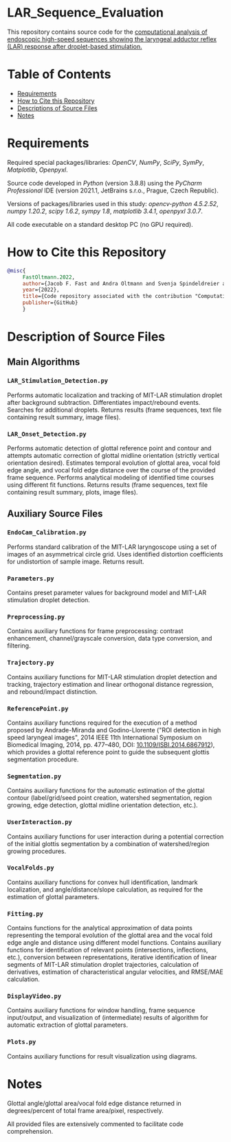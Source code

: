 # LAR_Sequence_Evaluation
This repository contains source code for the [computational analysis of endoscopic high-speed sequences showing the laryngeal adductor reflex (LAR) response after droplet-based stimulation.](https://www.doi.org/10.1002/lary.30041)

# Table of Contents
* [Requirements](#requirements)
* [How to Cite this Repository](#how-to-cite-this-repository)
* [Descriptions of Source Files](#descriptions-of-source-files)
* [Notes](#notes)

# Requirements

Required special packages/libraries: *OpenCV*, *NumPy*, *SciPy*, *SymPy*, *Matplotlib*, *Openpyxl*.

Source code developed in *Python* (version 3.8.8) using the *PyCharm Professional* IDE (version 2021.1, JetBrains s.r.o., Prague, Czech Republic).

Versions of packages/libraries used in this study: *opencv-python 4.5.2.52*, *numpy 1.20.2*, *scipy 1.6.2*, *sympy 1.8*, *matplotlib 3.4.1*, *openpyxl 3.0.7*.

All code executable on a standard desktop PC (no GPU required).

# How to Cite this Repository

```BibTeX
@misc{
     FastOltmann.2022, 
     author={Jacob F. Fast and Andra Oltmann and Svenja Spindeldreier and Martin Ptok}, 
     year={2022},
     title={Code repository associated with the contribution "Computational Analysis of the Droplet-Stimulated Laryngeal Adductor Reflex in High-Speed Sequences", DOI: 10.1002/lary.30041}
     publisher={GitHub}
     }
```

# Description of Source Files

## Main Algorithms

### `LAR_Stimulation_Detection.py`

Performs automatic localization and tracking of MIT-LAR stimulation droplet after background subtraction. Differentiates impact/rebound events. Searches for additional droplets. Returns results (frame sequences, text file containing result summary, image files).

### `LAR_Onset_Detection.py`

Performs automatic detection of glottal reference point and contour and attempts automatic correction of glottal midline orientation (strictly vertical orientation desired). Estimates temporal evolution of glottal area, vocal fold edge angle, and vocal fold edge distance over the course of the provided frame sequence. Performs analytical modeling of identified time courses using different fit functions. Returns results (frame sequences, text file containing result summary, plots, image files).

## Auxiliary Source Files

### `EndoCam_Calibration.py`

Performs standard calibration of the MIT-LAR laryngoscope using a set of images of an asymmetrical circle grid. Uses identified distortion coefficients for undistortion of sample image. Returns result.

### `Parameters.py`

Contains preset parameter values for background model and MIT-LAR stimulation droplet detection.

### `Preprocessing.py`

Contains auxiliary functions for frame preprocessing: contrast enhancement, channel/grayscale conversion, data type conversion, and filtering.

### `Trajectory.py`

Contains auxiliary functions for MIT-LAR stimulation droplet detection and tracking, trajectory estimation and linear orthogonal distance regression, and rebound/impact distinction.

### `ReferencePoint.py`

Contains auxiliary functions required for the execution of a method proposed by Andrade-Miranda and Godino-Llorente ("ROI detection in high speed laryngeal images", 2014 IEEE 11th International Symposium on Biomedical Imaging, 2014, pp. 477–480, DOI: [10.1109/ISBI.2014.6867912](https://doi.org/10.1109/ISBI.2014.6867912)), which provides a glottal reference point to guide the subsequent glottis segmentation procedure.

### `Segmentation.py`

Contains auxiliary functions for the automatic estimation of the glottal contour (label/grid/seed point creation, watershed segmentation, region growing, edge detection, glottal midline orientation detection, etc.).

### `UserInteraction.py`

Contains auxiliary functions for user interaction during a potential correction of the initial glottis segmentation by a combination of watershed/region growing procedures.

### `VocalFolds.py`

Contains auxiliary functions for convex hull identification, landmark localization, and angle/distance/slope calculation, as required for the estimation of glottal parameters.

### `Fitting.py`

Contains functions for the analytical approximation of data points representing the temporal evolution of the glottal area and the vocal fold edge angle and distance using different model functions. Contains auxiliary functions for identification of relevant points (intersections, inflections, etc.), conversion between representations, iterative identification of linear segments of MIT-LAR stimulation droplet trajectories, calculation of derivatives, estimation of characteristical angular velocities, and RMSE/MAE calculation.

### `DisplayVideo.py`

Contains auxiliary functions for window handling, frame sequence input/output, and visualization of (intermediate) results of algorithm for automatic extraction of glottal parameters.

### `Plots.py`

Contains auxiliary functions for result visualization using diagrams.

# Notes

Glottal angle/glottal area/vocal fold edge distance returned in degrees/percent of total frame area/pixel, respectively.

All provided files are extensively commented to facilitate code comprehension.
